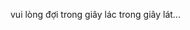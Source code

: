 <!DOCTYPE html>
<html>
  <head>
    <title>LOADING.....</title>
    <script>
      window.location.href = "trangchu.html";
    </script>
  </head>
  <body>
    <p>vui lòng đợi trong giây lác trong giây lát...</p>
  </body>
</html>
